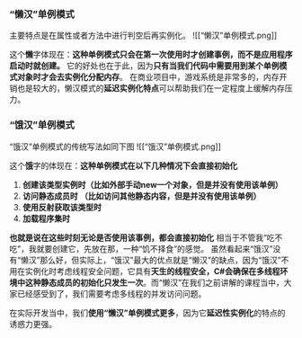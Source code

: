### “懒汉”单例模式
主要特点是在属性或者方法中进行判空后再实例化。
![[“懒汉”单例模式.png]]

这个**懒**字体现在：**这种单例模式只会在第一次使用时才创建事例，而不是应用程序启动时就创建。**
它的好处也在于此，因为**只有当我们代码中需要用到某个单例模式对象时才会去实例化分配内存**。
在商业项目中，游戏系统是非常多的，内存开销也是较大的，懒汉模式的**延迟实例化特点**可以帮助我们在一定程度上缓解内存压力。

### “饿汉”单例模式
“饿汉”单例模式的传统写法如同下图
![[“饿汉”单例模式.png]]


这个**饿**字的体现在：**这种单例模式在以下几种情况下会直接初始化**
1. **创建该类型实例时（比如外部手动new一个对象，但是并没有使用该单例）**
2. **访问静态成员时** **（比如访问其他静态内容，但是并没有使用该单例）**
3. **使用反射获取该类型时**
4. **加载程序集时**

**也就是说在这些时刻无论是否使用该事例，都会直接初始化**
相当于不管我“吃不吃”，我就要创建它，先放在那，一种“饥不择食”的感觉。
虽然看起来“饿汉”没有“懒汉”那么好，但实际上，“饿汉”最大的优点就是“懒汉”的缺点，因为“饿汉”不用在实例化时考虑线程安全问题，它具有**天生的线程安全，C#会确保在多线程环境中这种静态成员的初始化只发生一次**。而“懒汉”在我们之前讲解的课程当中，大家已经感受到了，我们需要考虑多线程的并发访问问题。

在实际开发当中，我们**使用“懒汉”单例模式更多**，因为它**延迟性实例化**的特点的诱惑力更强。